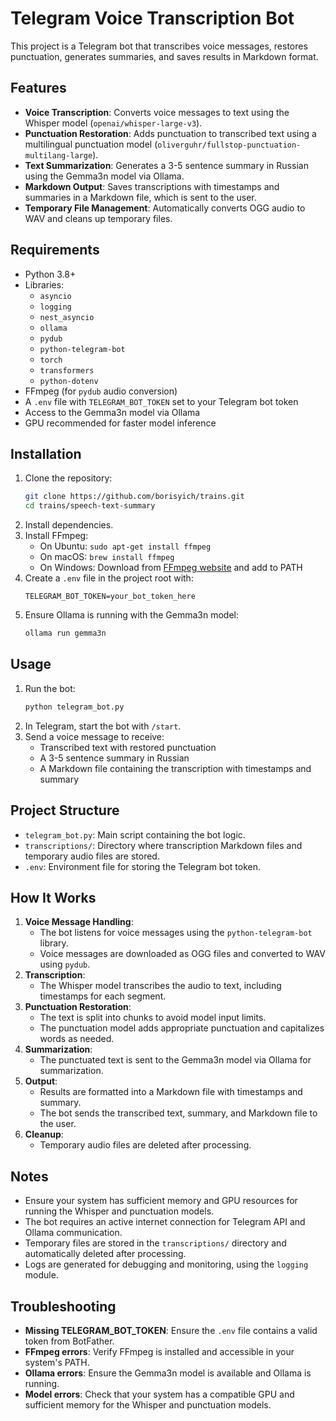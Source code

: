 # Telegram Voice Transcription Bot

This project is a Telegram bot that transcribes voice messages, restores punctuation, generates summaries, and saves results in Markdown format.

## Features
- **Voice Transcription**: Converts voice messages to text using the Whisper model (`openai/whisper-large-v3`).
- **Punctuation Restoration**: Adds punctuation to transcribed text using a multilingual punctuation model (`oliverguhr/fullstop-punctuation-multilang-large`).
- **Text Summarization**: Generates a 3-5 sentence summary in Russian using the Gemma3n model via Ollama.
- **Markdown Output**: Saves transcriptions with timestamps and summaries in a Markdown file, which is sent to the user.
- **Temporary File Management**: Automatically converts OGG audio to WAV and cleans up temporary files.

## Requirements
- Python 3.8+
- Libraries:
  - `asyncio`
  - `logging`
  - `nest_asyncio`
  - `ollama`
  - `pydub`
  - `python-telegram-bot`
  - `torch`
  - `transformers`
  - `python-dotenv`
- FFmpeg (for `pydub` audio conversion)
- A `.env` file with `TELEGRAM_BOT_TOKEN` set to your Telegram bot token
- Access to the Gemma3n model via Ollama
- GPU recommended for faster model inference

## Installation
1. Clone the repository:
   ```bash
   git clone https://github.com/borisyich/trains.git
   cd trains/speech-text-summary
   ```
2. Install dependencies.
3. Install FFmpeg:
   - On Ubuntu: `sudo apt-get install ffmpeg`
   - On macOS: `brew install ffmpeg`
   - On Windows: Download from [FFmpeg website](https://ffmpeg.org/download.html) and add to PATH
4. Create a `.env` file in the project root with:
   ```env
   TELEGRAM_BOT_TOKEN=your_bot_token_here
   ```
5. Ensure Ollama is running with the Gemma3n model:
   ```bash
   ollama run gemma3n
   ```

## Usage
1. Run the bot:
   ```bash
   python telegram_bot.py
   ```
2. In Telegram, start the bot with `/start`.
3. Send a voice message to receive:
   - Transcribed text with restored punctuation
   - A 3-5 sentence summary in Russian
   - A Markdown file containing the transcription with timestamps and summary

## Project Structure
- `telegram_bot.py`: Main script containing the bot logic.
- `transcriptions/`: Directory where transcription Markdown files and temporary audio files are stored.
- `.env`: Environment file for storing the Telegram bot token.

## How It Works
1. **Voice Message Handling**:
   - The bot listens for voice messages using the `python-telegram-bot` library.
   - Voice messages are downloaded as OGG files and converted to WAV using `pydub`.
2. **Transcription**:
   - The Whisper model transcribes the audio to text, including timestamps for each segment.
3. **Punctuation Restoration**:
   - The text is split into chunks to avoid model input limits.
   - The punctuation model adds appropriate punctuation and capitalizes words as needed.
4. **Summarization**:
   - The punctuated text is sent to the Gemma3n model via Ollama for summarization.
5. **Output**:
   - Results are formatted into a Markdown file with timestamps and summary.
   - The bot sends the transcribed text, summary, and Markdown file to the user.
6. **Cleanup**:
   - Temporary audio files are deleted after processing.

## Notes
- Ensure your system has sufficient memory and GPU resources for running the Whisper and punctuation models.
- The bot requires an active internet connection for Telegram API and Ollama communication.
- Temporary files are stored in the `transcriptions/` directory and automatically deleted after processing.
- Logs are generated for debugging and monitoring, using the `logging` module.

## Troubleshooting
- **Missing TELEGRAM_BOT_TOKEN**: Ensure the `.env` file contains a valid token from BotFather.
- **FFmpeg errors**: Verify FFmpeg is installed and accessible in your system's PATH.
- **Ollama errors**: Ensure the Gemma3n model is available and Ollama is running.
- **Model errors**: Check that your system has a compatible GPU and sufficient memory for the Whisper and punctuation models.
